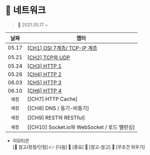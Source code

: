# 🎲 네트워크
> 📅 2021.05.17 ~ 


|날짜|챕터|
|:---:|---|
|05.17|[[CH1] OSI 7계층/ TCP-IP 계층](./CH.01.md)|
|05.21|[[CH2] TCP와 UDP](./CH.02.md)|
|05.24|[[CH3] HTTP 1](./CH.03.md)|
|05.28|[[CH4] HTTP 2](./CH.04.md)|
|06.03|[[CH5] HTTP 3](./CH.05.md)|
|06.10|[[CH6] HTTP 4](./CH.06.md)|
|`예정`|[[CH7] HTTP Cache]
|`예정`|[[CH8] DNS / 동기-비동기]
|`예정`|[[CH9] REST와 RESTful]|
|`예정`|[[CH10] Socket.io와 WebSocket / 로드 밸런싱]|




* 이모티콘<br>
[🔔 참고/장점/단점]
👉 [다음]
🎇 [중요]
📝 [참고-참고]
📌 [무조건 외우기]
